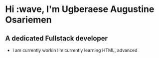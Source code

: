 # Hi :wave, I'm Ugberaese Augustine Osariemen
## A dedicated Fullstack developer
- I am currently workin
I’m currently learning HTML, advanced